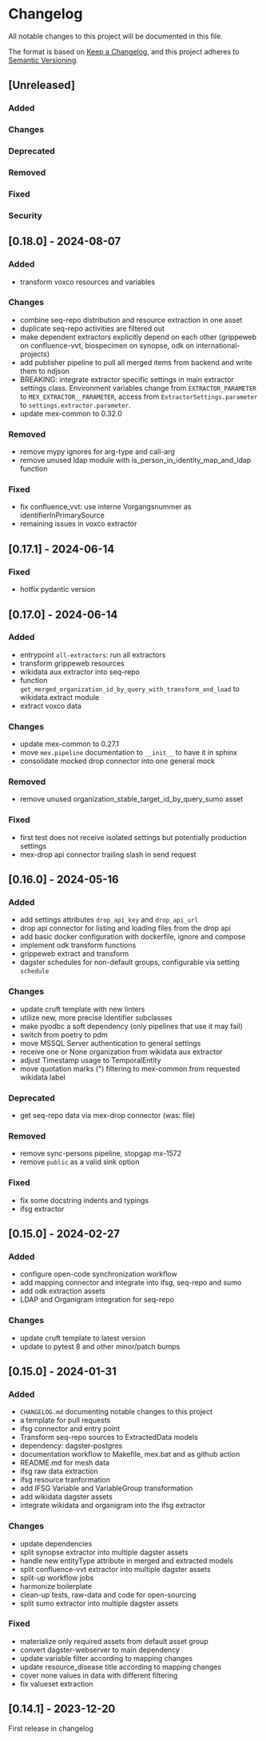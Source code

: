 # Changelog

All notable changes to this project will be documented in this file.

The format is based on [Keep a Changelog](https://keepachangelog.com/en/1.0.0/),
and this project adheres to [Semantic Versioning](https://semver.org/spec/v2.0.0.html).

## [Unreleased]

### Added

### Changes

### Deprecated

### Removed

### Fixed

### Security

## [0.18.0] - 2024-08-07

### Added

- transform voxco resources and variables

### Changes

- combine seq-repo distribution and resource extraction in one asset
- duplicate seq-repo activities are filtered out
- make dependent extractors explicitly depend on each other
  (grippeweb on confluence-vvt, biospecimen on synopse, odk on international-projects)
- add publisher pipeline to pull all merged items from backend and write them to ndjson
- BREAKING: integrate extractor specific settings in main extractor settings class.
  Environment variables change from `EXTRACTOR_PARAMETER` to `MEX_EXTRACTOR__PARAMETER`,
  access from `ExtractorSettings.parameter` to `settings.extractor.parameter`.
- update mex-common to 0.32.0

### Removed

- remove mypy ignores for arg-type and call-arg
- remove unused ldap module with is_person_in_identity_map_and_ldap function

### Fixed

- fix confluence_vvt: use interne Vorgangsnummer as identifierInPrimarySource
- remaining issues in voxco extractor

## [0.17.1] - 2024-06-14

### Fixed

- hotfix pydantic version

## [0.17.0] - 2024-06-14

### Added

- entrypoint `all-extractors`: run all extractors
- transform grippeweb resources
- wikidata aux extractor into seq-repo
- function `get_merged_organization_id_by_query_with_transform_and_load` to
  wikidata.extract module
- extract voxco data

### Changes

- update mex-common to 0.27.1
- move `mex.pipeline` documentation to `__init__` to have it in sphinx
- consolidate mocked drop connector into one general mock

### Removed

- remove unused organization_stable_target_id_by_query_sumo asset

### Fixed

- first test does not receive isolated settings but potentially production settings
- mex-drop api connector trailing slash in send request

## [0.16.0] - 2024-05-16

### Added

- add settings attributes `drop_api_key` and `drop_api_url`
- drop api connector for listing and loading files from the drop api
- add basic docker configuration with dockerfile, ignore and compose
- implement odk transform functions
- grippeweb extract and transform
- dagster schedules for non-default groups, configurable via setting `schedule`

### Changes

- update cruft template with new linters
- utilize new, more precise Identifier subclasses
- make pyodbc a soft dependency (only pipelines that use it may fail)
- switch from poetry to pdm
- move MSSQL Server authentication to general settings
- receive one or None organization from wikidata aux extractor
- adjust Timestamp usage to TemporalEntity
- move quotation marks (") filtering to mex-common from requested wikidata label

### Deprecated

- get seq-repo data via mex-drop connector (was: file)

### Removed

- remove sync-persons pipeline, stopgap mx-1572
- remove `public` as a valid sink option

### Fixed

- fix some docstring indents and typings
- ifsg extractor

## [0.15.0] - 2024-02-27

### Added

- configure open-code synchronization workflow
- add mapping connector and integrate into ifsg, seq-repo and sumo
- add odk extraction assets
- LDAP and Organigram integration for seq-repo

### Changes

- update cruft template to latest version
- update to pytest 8 and other minor/patch bumps

## [0.15.0] - 2024-01-31

### Added

- `CHANGELOG.md` documenting notable changes to this project
- a template for pull requests
- ifsg connector and entry point
- Transform seq-repo sources to ExtractedData models
- dependency: dagster-postgres
- documentation workflow to Makefile, mex.bat and as github action
- README.md for mesh data
- ifsg raw data extraction
- ifsg resource tranformation
- add IFSG Variable and VariableGroup transformation
- add wikidata dagster assets
- integrate wikidata and organigram into the ifsg extractor

### Changes

- update dependencies
- split synopse extractor into multiple dagster assets
- handle new entityType attribute in merged and extracted models
- split confluence-vvt extractor into multiple dagster assets
- split-up workflow jobs
- harmonize boilerplate
- clean-up tests, raw-data and code for open-sourcing
- split sumo extractor into multiple dagster assets

### Fixed

- materialize only required assets from default asset group
- convert dagster-webserver to main dependency
- update variable filter according to mapping changes
- update resource_disease title according to mapping changes
- cover none values in data with different filtering
- fix valueset extraction

## [0.14.1] - 2023-12-20

First release in changelog
